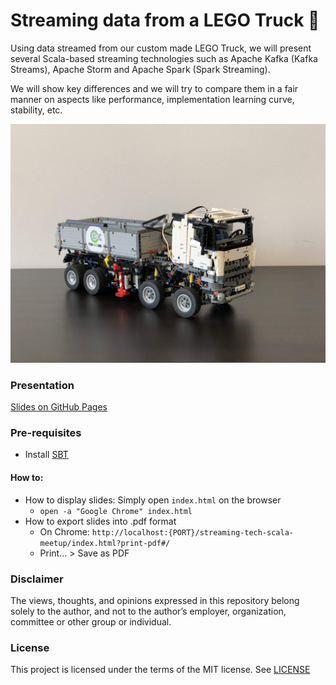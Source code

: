 # Streaming data from a LEGO Truck 🚚

Using data streamed from our custom made LEGO Truck,
we will present several Scala-based streaming technologies
such as Apache Kafka (Kafka Streams), Apache Storm
and Apache Spark (Spark Streaming).

We will show key differences and we will try to compare them in a fair manner
on aspects like performance, implementation learning curve, stability, etc.


![TDH LEGO Truck](docs/img/tdh_truck.jpg)


### Presentation

[Slides on GitHub Pages](https://necosta.github.io/streaming-tech-scala-meetup/)

### Pre-requisites

* Install [SBT](https://www.scala-sbt.org/download.html)

#### How to:

* How to display slides: Simply open `index.html` on the browser
    * `open -a "Google Chrome" index.html`
* How to export slides into .pdf format
    * On Chrome: `http://localhost:{PORT}/streaming-tech-scala-meetup/index.html?print-pdf#/`
    * Print... > Save as PDF

### Disclaimer

The views, thoughts, and opinions expressed in this repository belong 
solely to the author, and not to the author’s employer, organization, 
committee or other group or individual.

### License

This project is licensed under the terms of the MIT license. See [LICENSE](LICENSE)

